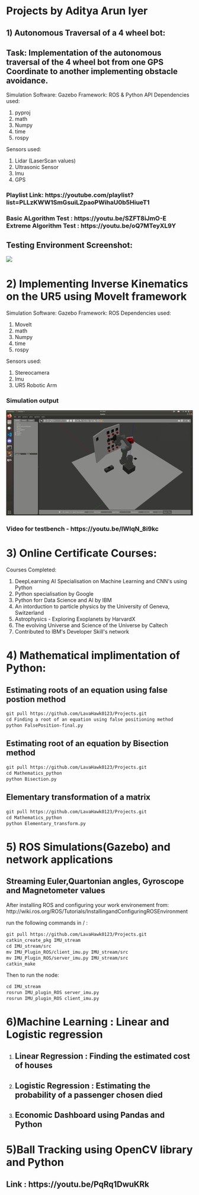 # Projects by Aditya Arun Iyer

<h2>1) Autonomous Traversal of a 4 wheel bot:</h2>
<h2>Task: Implementation of the autonomous traversal of the 4 wheel bot from one GPS Coordinate to another implementing obstacle avoidance.</h2>
Simulation Software: Gazebo
Framework: ROS & Python API
Dependencies used:
<ol><li>pyproj
<li>math
<li>Numpy
<li>time
<li>rospy</ol>

Sensors used:
1) Lidar (LaserScan values)
2) Ultrasonic Sensor
3) Imu 
4) GPS

<h3>
  Playlist Link: https://youtube.com/playlist?list=PLLzKWW1SmGsuiLZpaoPWihaU0b5HiueT1</h3>
  <h3>
  Basic ALgorithm Test : https://youtu.be/SZFT8iJmO-E
<br>
Extreme Algorithm Test : https://youtu.be/oQ7MTeyXL9Y
</h3>

<h2> Testing Environment Screenshot: </h2>

<img src="https://github.com/MRM-AI-TP-2022/Aditya-Arun-Iyer-MRM/blob/a7070f3d27a5416163236ecb25a2efb87e0d5830/Images/Map.png">
<br>
<h1>2) Implementing Inverse Kinematics on the UR5 using MoveIt framework</h1>

Simulation Software: Gazebo
Framework: ROS
Dependencies used:
<ol><li>MoveIt
<li>math
<li>Numpy
<li>time
<li>rospy</ol>

Sensors used:
1) Stereocamera 
2) Imu
3) UR5 Robotic Arm

<h3> Simulation output</h3>
<img src="https://github.com/LavaHawk0123/Projects/blob/main/UR5_Inverse_Kinematics_Package/ur5_sim.gif">

<h3> Video for testbench - https://youtu.be/IWIqN_8i9kc </h3>

<h1>
3) Online Certificate Courses:</h1>
Courses Completed: 
<ol><li> DeepLearning AI Specialisation on Machine Learning and CNN's using Python
<li> Python specialisation by Google
<li> Python forr Data Science and AI by IBM
<li> An intorduction to particle physics by the University of Geneva, Switzerland
<li> Astrophysics - Exploring Exoplanets by HarvardX
<li> The evolving Universe and Science of the Universe by Caltech
<li> Contributed to IBM's Developer Skill's network</ol>
<h1>
4) Mathematical implimentation of Python:</h1>
<h2> Estimating roots of an equation using false postion method</h2>

```
git pull https://github.com/LavaHawk0123/Projects.git
cd Finding a root of an equation using false positioning method
python FalsePosition-final.py
```
<h2> Estimating root of an equation by Bisection method</h2>

```
git pull https://github.com/LavaHawk0123/Projects.git
cd Mathematics_python
python Bisection.py
```

<h2> Elementary transformation of a matrix</h2>

```
git pull https://github.com/LavaHawk0123/Projects.git
cd Mathematics_python
python Elementary_transform.py
```
<h1>
5) ROS Simulations(Gazebo) and network applications</h1>
<h2> Streaming Euler,Quartonian angles, Gyroscope and Magnetometer values</h2>
After installing ROS and configuring your work environement from: http://wiki.ros.org/ROS/Tutorials/InstallingandConfiguringROSEnvironment

run the following commands in /  :

```
git pull https://github.com/LavaHawk0123/Projects.git
catkin_create_pkg IMU_stream
cd IMU_stream/src
mv IMU_Plugin_ROS/client_imu.py IMU_stream/src
mv IMU_Plugin_ROS/server_imu.py IMU_stream/src
catkin_make
```
Then to run the node:
```
cd IMU_stream
rosrun IMU_plugin_ROS server_imu.py
rosrun IMU_plugin_ROS client_imu.py
```

<h1>6)Machine Learning : Linear and Logistic regression</h1>
<ol>
<li><h2> Linear Regression : Finding the estimated cost of houses</h2>
<li><h2> Logistic Regression : Estimating the probability of a passenger chosen died</h2>
  <li><h2> Economic Dashboard using Pandas and Python</h2></ol>


<h1>5)Ball Tracking using OpenCV library and Python</h1>
<h2>Link : https://youtu.be/PqRq1DwuKRk </h2>

